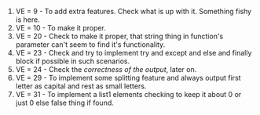 1. VE = 9 - To add extra features. Check what is up with it. Something fishy is here.
2. VE = 10 - To make it proper.
3. VE = 20 - Check to make it proper, that string thing in function's parameter can't seem to find it's functionality.
4. VE = 23 - Check and try to implement try and except and else and finally block if possible in such scenarios.
5. VE = 24 - Check the *correctness of the output*, later on.
6. VE = 29 - To implement some splitting feature and always output first letter as capital and rest as small letters.
7. VE = 31 - To implement a list1 elements checking to keep it about 0 or just 0 else false thing if found.